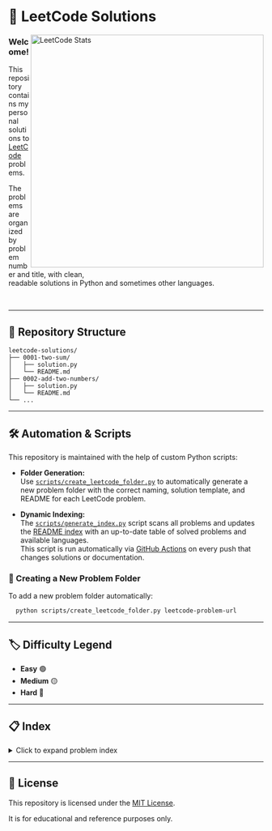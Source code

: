 # 📝 LeetCode Solutions

<!-- right-floating LeetCode card -->
<img src="https://leetcard.jacoblin.cool/TheDarkLordOfTheReptils?theme=dark" alt="LeetCode Stats" width="460" align="right"/>

### Welcome!

This repository contains my personal solutions to  
[LeetCode](https://leetcode.com) problems.

The problems are organized by problem number and title, with clean,  
readable solutions in Python and sometimes other languages.

<br clear="right"/>

---

## 📂 Repository Structure

```
leetcode-solutions/
├── 0001-two-sum/
│   ├── solution.py
│   └── README.md
├── 0002-add-two-numbers/
│   ├── solution.py
│   └── README.md
└── ...
```

---

## 🛠️ Automation & Scripts

This repository is maintained with the help of custom Python scripts:

- **Folder Generation:**  
  Use [`scripts/create_leetcode_folder.py`](./scripts/create_leetcode_folder.py) to automatically generate a new problem folder with the correct naming, solution template, and README for each LeetCode problem.

- **Dynamic Indexing:**  
  The [`scripts/generate_index.py`](./scripts/generate_index.py) script scans all problems and updates the [README index](./README.md) with an up-to-date table of solved problems and available languages.  
  This script is run automatically via [GitHub Actions](./.github/workflows/update-readme.yml) on every push that changes solutions or documentation.

### 🚀 Creating a New Problem Folder

To add a new problem folder automatically:

```bash
  python scripts/create_leetcode_folder.py leetcode-problem-url
```

---

## 🏷️ Difficulty Legend

- **Easy** 🟢
- **Medium** 🟡
- **Hard** 🔴

---

## 📋 Index

<details>
  <summary>Click to expand problem index</summary>

| Number | Problem | Difficulty | Python |
|--------|--------|--------|--------|
| 0002 | [Add Two Numbers](./problems/0002-add-two-numbers/) | 🟡 | ✔️ |
| 0006 | [Zigzag Conversion](./problems/0006-zigzag-conversion/) | 🟡 | ✔️ |
| 0007 | [Reverse Integer](./problems/0007-reverse-integer/) | 🟡 | ✔️ |
| 0008 | [String To Integer (Atoi)](./problems/0008-string-to-integer-(atoi)/) | 🟡 | ✔️ |
| 0009 | [Palindrome Number](./problems/0009-palindrome-number/) | 🟢 | ✔️ |
| 0012 | [Integer To Roman](./problems/0012-integer-to-roman/) | 🟡 | ✔️ |
| 0013 | [Roman To Integer](./problems/0013-roman-to-integer/) | 🟢 | ✔️ |
| 0014 | [Longest Common Prefix](./problems/0014-longest-common-prefix/) | 🟢 | ✔️ |
| 0020 | [Valid Parentheses](./problems/0020-valid-parentheses/) | 🟢 | ✔️ |
| 0021 | [Merge Two Sorted Lists](./problems/0021-merge-two-sorted-lists/) | 🟢 | ✔️ |
| 0028 | [Find The Index Of The First Occurrence In A String](./problems/0028-find-the-index-of-the-first-occurrence-in-a-string/) | 🟢 | ✔️ |
| 0034 | [Find First And Last Position Of Element In Sorted Array](./problems/0034-find-first-and-last-position-of-element-in-sorted-array/) | 🟡 | ✔️ |
| 0035 | [Search Insert Position](./problems/0035-search-insert-position/) | 🟢 | ✔️ |
| 0058 | [Length Of Last Word](./problems/0058-length-of-last-word/) | 🟢 | ✔️ |
| 0066 | [Plus One](./problems/0066-plus-one/) | 🟢 | ✔️ |
| 0069 | [Sqrt(X)](./problems/0069-sqrt(x)/) | 🟢 | ✔️ |
| 0070 | [Climbing Stairs](./problems/0070-climbing-stairs/) | 🟢 | ✔️ |
| 0083 | [Remove Duplicates From Sorted List](./problems/0083-remove-duplicates-from-sorted-list/) | 🟢 | ✔️ |
| 0088 | [Merge Sorted Array](./problems/0088-merge-sorted-array/) | 🟢 | ✔️ |
| 0100 | [Same Tree](./problems/0100-same-tree/) | 🟢 | ✔️ |
| 0104 | [Maximum Depth Of Binary Tree](./problems/0104-maximum-depth-of-binary-tree/) | 🟢 | ✔️ |
| 0112 | [Path Sum](./problems/0112-path-sum/) | 🟢 | ✔️ |
| 0168 | [Excel Sheet Column Title](./problems/0168-excel-sheet-column-title/) | 🟢 | ✔️ |
| 0171 | [Excel Sheet Column Number](./problems/0171-excel-sheet-column-number/) | 🟢 | ✔️ |
| 0202 | [Happy Number](./problems/0202-happy-number/) | 🟢 | ✔️ |
| 0203 | [Remove Linked List Elements](./problems/0203-remove-linked-list-elements/) | 🟢 | ✔️ |
| 0205 | [Isomorphic Strings](./problems/0205-isomorphic-strings/) | 🟢 | ✔️ |
| 0231 | [Power Of Two](./problems/0231-power-of-two/) | 🟢 | ✔️ |
| 0713 | [Subarray Product Less Than K](./problems/0713-subarray-product-less-than-k/) | 🟡 | ✔️ |
| 1544 | [Make The String Great](./problems/1544-make-the-string-great/) | 🟢 | ✔️ |

</details>

---

## 📄 License

This repository is licensed under the [MIT License](./LICENSE).

It is for educational and reference purposes only.
